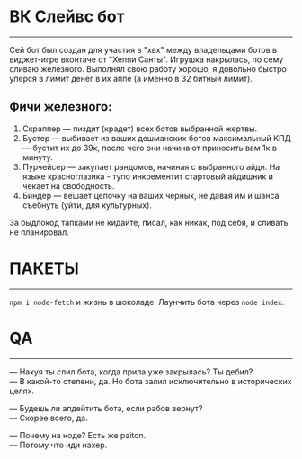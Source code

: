 # ВК Слейвс бот
-------------------------------------------------
Сей бот был создан для участия в "хвх" между владельцами ботов в виджет-игре вконтаче от "Хеппи Санты". Игрушка накрылась, по сему сливаю железного. Выполнял свою работу хорошо, я довольно быстро уперся в лимит денег в их аппе (а именно в 32 битный лимит).

Фичи железного:
-----------------
1. Скраппер — пиздит (крадет) всех ботов выбранной жертвы. 
2. Бустер — выбивает из ваших дешманских ботов максимальный КПД — бустит их до 39к, после чего они начинают приносить вам 1к в минуту.
3. Пурчейсер — закупает рандомов, начиная с выбранного айди. На языке красноглазика - тупо инкрементит стартовый айдишник и чекает на свободность.
4. Биндер — вешает цепочку на ваших черных, не давая им и шанса съебнуть (уйти, для культурных). 

За быдлокод тапками не кидайте, писал, как никак, под себя, и сливать не планировал.


# ПАКЕТЫ
-----------------------
```npm i node-fetch``` и жизнь в шоколаде. 
Лаунчить бота через ``` node index ```. 

# QA 
----------------------
— Нахуя ты слил бота, когда прила уже закрылась? Ты дебил?  
— В какой-то степени, да. Но бота залил исключительно в исторических целях.

— Будешь ли апдейтить бота, если рабов вернут?  
— Скорее всего, да.   

— Почему на ноде? Есть же paiton.  
— Потому что иди нахер.  
